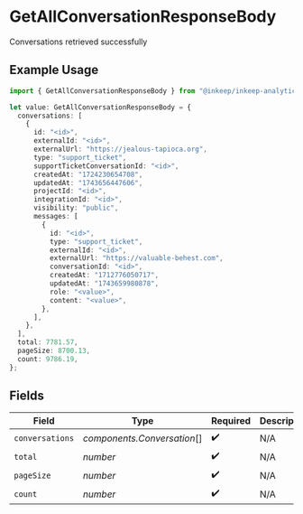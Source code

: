 # GetAllConversationResponseBody

Conversations retrieved successfully

## Example Usage

```typescript
import { GetAllConversationResponseBody } from "@inkeep/inkeep-analytics/models/operations";

let value: GetAllConversationResponseBody = {
  conversations: [
    {
      id: "<id>",
      externalId: "<id>",
      externalUrl: "https://jealous-tapioca.org",
      type: "support_ticket",
      supportTicketConversationId: "<id>",
      createdAt: "1724230654708",
      updatedAt: "1743656447606",
      projectId: "<id>",
      integrationId: "<id>",
      visibility: "public",
      messages: [
        {
          id: "<id>",
          type: "support_ticket",
          externalId: "<id>",
          externalUrl: "https://valuable-behest.com",
          conversationId: "<id>",
          createdAt: "1712776050717",
          updatedAt: "1743659980878",
          role: "<value>",
          content: "<value>",
        },
      ],
    },
  ],
  total: 7781.57,
  pageSize: 8700.13,
  count: 9786.19,
};
```

## Fields

| Field                       | Type                        | Required                    | Description                 |
| --------------------------- | --------------------------- | --------------------------- | --------------------------- |
| `conversations`             | *components.Conversation*[] | :heavy_check_mark:          | N/A                         |
| `total`                     | *number*                    | :heavy_check_mark:          | N/A                         |
| `pageSize`                  | *number*                    | :heavy_check_mark:          | N/A                         |
| `count`                     | *number*                    | :heavy_check_mark:          | N/A                         |